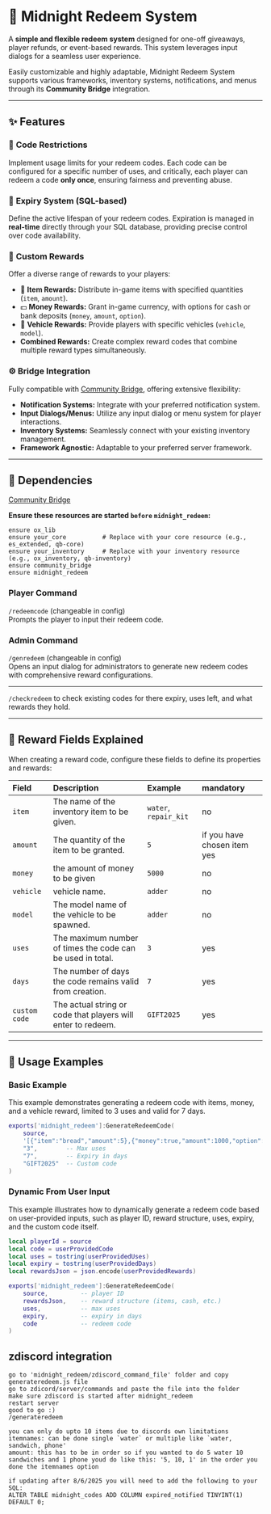 # 🎁 Midnight Redeem System 

A **simple and flexible redeem system** designed for one-off giveaways, player refunds, or event-based rewards. This system leverages input dialogs for a seamless user experience.

Easily customizable and highly adaptable, Midnight Redeem System supports various frameworks, inventory systems, notifications, and menus through its **Community Bridge** integration.

---

## ✨ Features

### 🔐 **Code Restrictions**  
Implement usage limits for your redeem codes. Each code can be configured for a specific number of uses, and critically, each player can redeem a code **only once**, ensuring fairness and preventing abuse.

### 📆 **Expiry System (SQL-based)**  
Define the active lifespan of your redeem codes. Expiration is managed in **real-time** directly through your SQL database, providing precise control over code availability.

### 🎒 **Custom Rewards**  
Offer a diverse range of rewards to your players:
- 🎁 **Item Rewards:** Distribute in-game items with specified quantities (`item`, `amount`).
- 💵 **Money Rewards:** Grant in-game currency, with options for cash or bank deposits (`money`, `amount`, `option`).
- 🚗 **Vehicle Rewards:** Provide players with specific vehicles (`vehicle`, `model`).
- **Combined Rewards:** Create complex reward codes that combine multiple reward types simultaneously.

### ⚙️ **Bridge Integration**  
Fully compatible with [Community Bridge](https://github.com/The-Order-Of-The-Sacred-Framework/community_bridge), offering extensive flexibility:
- **Notification Systems:** Integrate with your preferred notification system.
- **Input Dialogs/Menus:** Utilize any input dialog or menu system for player interactions.
- **Inventory Systems:** Seamlessly connect with your existing inventory management.
- **Framework Agnostic:** Adaptable to your preferred server framework.

---

## 🔧 Dependencies

[Community Bridge](https://github.com/The-Order-Of-The-Sacred-Framework/community_bridge)

**Ensure these resources are started `before` `midnight_redeem`:**
```
ensure ox_lib
ensure your_core          # Replace with your core resource (e.g., es_extended, qb-core)
ensure your_inventory     # Replace with your inventory resource (e.g., ox_inventory, qb-inventory)
ensure community_bridge
ensure midnight_redeem
```

### Player Command
`/redeemcode` (changeable in config)  
Prompts the player to input their redeem code.

### Admin Command
`/genredeem` (changeable in config)  
Opens an input dialog for administrators to generate new redeem codes with comprehensive reward configurations.

---


`/checkredeem` to check existing codes for there expiry, uses left, and what rewards they hold.

---

## 🧩 Reward Fields Explained
When creating a reward code, configure these fields to define its properties and rewards:

| Field         | Description                                                  | Example                 | mandatory                   |
| :-------------|:-------------------------------------------------------------|:----------------------- |:----------------------------|
| `item`        | The name of the inventory item to be given.                  | `water`, `repair_kit`   | no                          |
| `amount`      | The quantity of the item to be granted.                      | `5`                     | if you have chosen item yes |
| `money`       | the amount of money to be given                              | `5000`                  | no                          |
| `vehicle`     | vehicle name.                                                | `adder`                 | no                          |
| `model`       | The model name of the vehicle to be spawned.                 | `adder`                 | no                          |
| `uses`        | The maximum number of times the code can be used in total.   | `3`                     | yes                         |
| `days`        | The number of days the code remains valid from creation.     | `7`                     | yes                         |
| `custom code` | The actual string or code that players will enter to redeem. | `GIFT2025`              | yes                         |

---

## 📄 Usage Examples

### Basic Example
This example demonstrates generating a redeem code with items, money, and a vehicle reward, limited to 3 uses and valid for 7 days.

```lua
exports['midnight_redeem']:GenerateRedeemCode(
    source,
    '[{"item":"bread","amount":5},{"money":true,"amount":1000,"option":"cash"},{"vehicle":true,"model":"adder"}]',
    "3",        -- Max uses
    "7",        -- Expiry in days
    "GIFT2025"  -- Custom code
)
```

### Dynamic From User Input
This example illustrates how to dynamically generate a redeem code based on user-provided inputs, such as player ID, reward structure, uses, expiry, and the custom code itself.

```lua
local playerId = source
local code = userProvidedCode
local uses = tostring(userProvidedUses)
local expiry = tostring(userProvidedDays)
local rewardsJson = json.encode(userProvidedRewards)

exports['midnight_redeem']:GenerateRedeemCode(
    source,         -- player ID
    rewardsJson,    -- reward structure (items, cash, etc.)
    uses,           -- max uses
    expiry,         -- expiry in days
    code            -- redeem code
)
```
## zdiscord integration

```
go to 'midnight_redeem/zdiscord_command_file' folder and copy generateredeem.js file
go to zdicord/server/commands and paste the file into the folder
make sure zdiscord is started after midnight_redeem
restart server
good to go :)
/generateredeem
```

```
you can only do upto 10 items due to discords own limitations
itemnames: can be done single `water` or multiple like `water, sandwich, phone'
amount: this has to be in order so if you wanted to do 5 water 10 sandwiches and 1 phone youd do like this: '5, 10, 1' in the order you done the itemnames option
```

```
if updating after 8/6/2025 you will need to add the following to your SQL:
ALTER TABLE midnight_codes ADD COLUMN expired_notified TINYINT(1) DEFAULT 0;
```